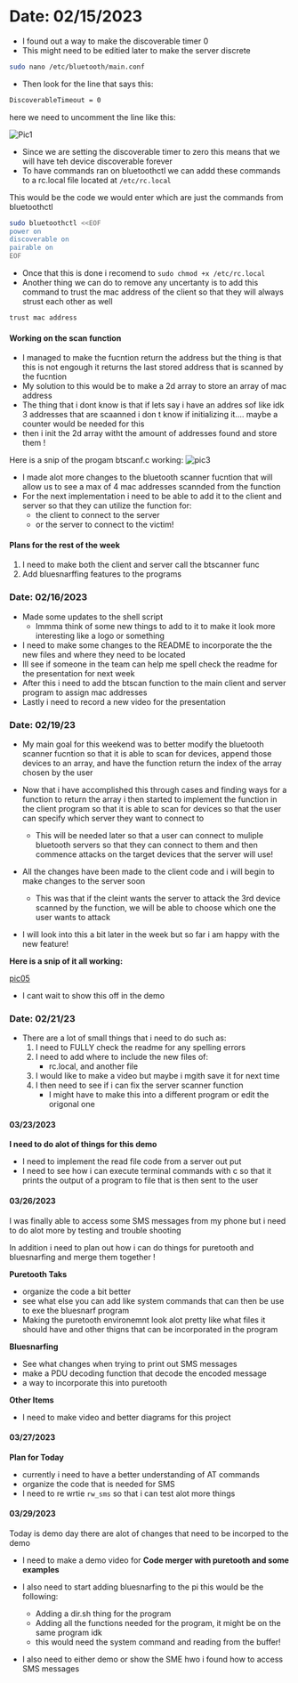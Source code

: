 # Date: 02/15/2023

- I found out a way to make the discoverable timer 0 
- This might need to be editied later to make the server discrete
```bash 
sudo nano /etc/bluetooth/main.conf
```
- Then look for the line that says this: 
```bash
DiscoverableTimeout = 0
```
here we need to uncomment the line like this: 

![Pic1](/home/kali/gitt/EvilSmurf2/DBD_Code/Raspberry_Project/pics/pic01.png)

- Since we are setting the discoverable timer to zero this means that we will
have teh device discoverable forever
- To have commands ran on bluetoothctl we can addd these commands to a rc.local file
located at `/etc/rc.local`

This would be the code we would enter which are just the commands from 
bluetoothctl
```bash 
sudo bluetoothctl <<EOF
power on
discoverable on
pairable on
EOF
```
- Once that this is done i recomend to `sudo chmod +x /etc/rc.local`
- Another thing we can do to remove any uncertanty is to add this command to 
trust the mac address of the client so that they will always strust each other as well
```bash 
trust mac address 
```
#### Working on the scan function
- I managed to make the fucntion return the address but the thing is that this 
is not engough it returns the last stored address that is scanned by the fucntion 
- My solution to this would be to make a 2d array to store an array of mac address 
- The thing that i dont know is that if lets say i have an addres sof like idk
3 addresses that are scaanned i don t know if initializing it.... 
maybe a counter would be needed for this 
- then i init the 2d array witht the amount of addresses found and store them !

Here is a snip of the progam btscanf.c working:
![pic3](/home/kali/gitt/EvilSmurf2/DBD_Code/Raspberry_Project/pics/pic03.png)

- I made alot more changes to the bluetooth scanner fucntion that will 
allow us to see a max of 4 mac addresses scannded from the function
- For the next implementation i need to be able to add it to the client 
and server so that they can utilize the function for: 
    - the client to connect to the server 
    - or the server to connect to the victim! 
#### Plans for the rest of the week

1. I need to make both the client and server call the btscanner func 
2. Add bluesnarffing features to the programs

### Date: 02/16/2023

- Made some updates to the shell script
    - Immma think of some new things to add to it to make it 
    look more interesting like a logo or something
- I need to make some changes to the README to incorporate the the new files 
and where they need to be located
- Ill see if someone in the team can help me spell check the readme for the 
presentation for next week 
- After this i need to add the btscan function to the main client and
server program to assign mac addresses
- Lastly i need to record a new video for the presentation

### Date: 02/19/23 

- My main goal for this weekend was to better modify the bluetooth scanner fucntion 
so that it is able to scan for devices, append those devices to an array, and have the function return 
the index of the array chosen by the user

- Now that i have accomplished this through cases and finding ways for a function to return the array
i then started to implement the function in the client program so that it is able to scan for devices so 
that the user can specify which server they want to connect to
    - This will be needed later so that a user can connect to muliple bluetooth servers so that they can 
    connect to them and then commence attacks on the target devices that the server will use! 

- All the changes have been made to the client code and i will begin to make changes to the server soon 
    - This was that if the cleint wants the server to attack the 3rd device scanned by the function, 
    we will be able to choose which one the user wants to attack 
- I will look into this a bit later in the week but so far i am happy with the new feature! 

**Here is a snip of it all working:**

[pic05](https://github.com/joshuar49/EvilSmurf2/blob/main/DBD_Code/Raspberry_Project/pics/pic04.png)

- I cant wait to show this off in the demo

### Date: 02/21/23 

- There are a lot of small things that i need to do such as: 
    1. I need to FULLY check the readme for any spelling errors
    2. I need to add where to include the new files of:
        - rc.local, and another file 
    3. I would like to make a video but maybe i mgith save it for next time 
    4. I then need to see if i can fix the server scanner function 
        - I might have to make this into a different program or edit the origonal one  


#### 03/23/2023

**I need to do alot of things for this demo**

- I need to implement the read file code from a server out put 
- I need to see how i can execute terminal commands with c so that it prints the output of a 
program to file that is then sent to the user 



#### 03/26/2023

I was finally able to access some SMS messages from my phone but i need to do alot more by testing and trouble shooting 

In addition i need to plan out how i can do things for puretooth and bluesnarfing and merge them together !

**Puretooth Taks** 

-  organize the code a bit better 
- see what else you can add like system commands that can then be use to exe the bluesnarf program 
- Making the puretooth environemnt look alot pretty like what files it should have and other thigns that 
can be incorporated in the program 

**Bluesnarfing** 

- See what changes when trying to print out SMS messages
- make a PDU decoding function that decode the encoded message 
- a way to incorporate this into puretooth 


**Other Items** 

- I need to make video and better diagrams for this project

#### 03/27/2023

**Plan for Today**

- currently i need to have a better understanding of AT commands 
- organize the code that is needed for SMS 
- I need to re wrtie `rw_sms` so that i can test alot more things 

#### 03/29/2023

Today is demo day there are alot of changes that need to be incorped to the demo 

- I need to make a demo video for **Code merger with puretooth and some examples**
- I also need to start adding bluesnarfing to the pi this would be the following: 
    - Adding a dir.sh thing for the program 
    - Adding all the functions needed for the program, it might be on the same program idk 
    - this would need the system command and reading from the buffer! 

- I also need to either demo or show the SME hwo i found how to access SMS messages 



































